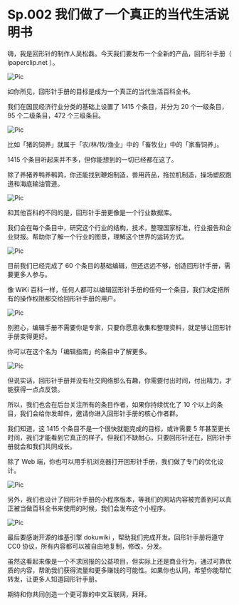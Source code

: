 # Sp.002 我们做了一个真正的当代生活说明书

嗨，我是回形针的制作人吴松磊。今天我们要发布一个全新的产品，回形针手册（ ipaperclip.net ）。

![Pic](https://cdn.jsdelivr.net/gh/ipaperclip/static/img/20200322100000.gif)

如你所见，回形针手册的目标是成为一个真正的当代生活百科全书。

我们在国民经济行业分类的基础上设置了 1415 个条目，并分为 20 个一级条目，95 个二级条目，472 个三级条目。

![Pic](https://cdn.jsdelivr.net/gh/ipaperclip/static/img/20200322100001.gif)

比如「猪的饲养」就属于「农/林/牧/渔业」中的「畜牧业」中的「家畜饲养」。

1415 个条目听起来并不多，但你能想到的一切已经都在这了。

除了养猪养鸭养鹌鹑，你还能找到鞭炮制造，兽用药品，拖拉机制造，操场塑胶跑道和海底输油管道。

![Pic](https://cdn.jsdelivr.net/gh/ipaperclip/static/img/20200322100002.gif)

和其他百科的不同的是，回形针手册更像是一个行业数据库。

我们会在每个条目中，研究这个行业的结构，技术，整理国家标准，行业报告和企业财报。帮助你了解一个行业的图景，理解这个世界的运转方式。

![Pic](https://cdn.jsdelivr.net/gh/ipaperclip/static/img/20200322100003.gif)

目前我们已经完成了 60 个条目的基础编辑，但还远远不够，创造回形针手册，需要更多人参与。

像 WiKi 百科一样，任何人都可以编辑回形针手册的任何一个条目，我们决定把所有的操作权限都交给回形针手册的用户。

![Pic](https://cdn.jsdelivr.net/gh/ipaperclip/static/img/20200322100004.gif)

别担心，编辑手册不需要你是专家，只要你愿意收集和整理资料，就足够让回形针手册变得更好。

你可以在这个名为「编辑指南」的条目中了解更多。

![Pic](https://cdn.jsdelivr.net/gh/ipaperclip/static/img/20200322100005.gif)

但说实话，回形针手册并没有社交网络那么有趣，你需要付出时间，付出精力，才能获得一点点反馈。

所以，我们也会在后台关注所有的条目作者，如果你持续优化了 10 个以上的条目，我们会给你发邮件，邀请你进入回形针手册的核心作者群。

我们知道，这 1415 个条目不是一个很快就能完成的目标，或许需要 5 年甚至更长时间，我们才能看到它真正的样子。但我们不缺耐心，只要回形针还在，回形针手册就会和我们共同成长。

除了 Web 端，你也可以用手机浏览器打开回形针手册，我们做了专门的优化设计。

![Pic](https://cdn.jsdelivr.net/gh/ipaperclip/static/img/20200322100006.gif)

另外，我们也设计了回形针手册的小程序版本，等我们的网站内容被完善到可以真正被当做百科全书来使用的时候，我们会发布这个小程序。

![Pic](https://cdn.jsdelivr.net/gh/ipaperclip/static/img/20200322100007.gif)

最后要感谢开源的维基引擎 dokuwiki ，帮助我们完成开发。回形针手册将遵守 CC0 协议，所有内容都可以被自由地复制，修改，分发。

虽然这看起来像是一个不求回报的公益项目，但实际上还是商业行为，通过可靠优质的内容，帮助我们获得流量和更多赚钱的可能性。如果你也认同，希望你能帮忙转发，让更多人知道回形针手册。

期待和你共同创造一个更可靠的中文互联网，拜拜。
